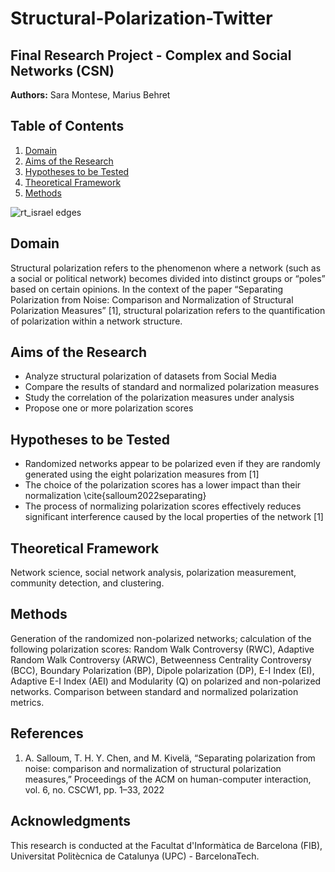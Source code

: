 # Structural-Polarization-Twitter

## Final Research Project - Complex and Social Networks (CSN)

**Authors:** Sara Montese, Marius Behret 

## Table of Contents
1. [Domain](#domain-background)
2. [Aims of the Research](#aims-of-the-research)
3. [Hypotheses to be Tested](#hypotheses-to-be-tested)
4. [Theoretical Framework](#theoretical-framework)
5. [Methods](#methods)

![rt_israel edges](https://github.com/SaraMo14/Structural-Polarization-Twitter/assets/74814020/45dd1779-56d5-4f3d-9ddc-fb26d6e30990)

## Domain
Structural polarization refers to the phenomenon where a network (such as a social or political network) becomes divided into distinct groups or “poles” based on certain opinions. 
In the context of the paper “Separating Polarization from Noise: Comparison and Normalization of Structural Polarization Measures” [1], structural polarization refers to the quantification of polarization within a network structure.

## Aims of the Research
 - Analyze structural polarization of datasets from Social Media
 - Compare the results of standard and normalized polarization measures
 - Study the correlation of the polarization measures under analysis
 - Propose one or more polarization scores

## Hypotheses to be Tested
- Randomized networks appear to be polarized even if they are randomly generated using the eight polarization measures from [1]
- The choice of the polarization scores has a lower impact than their normalization \cite{salloum2022separating}
- The process of normalizing polarization scores effectively reduces significant interference caused by the local properties of the network [1]

## Theoretical Framework
Network science, social network analysis, polarization measurement, community detection, and clustering.

## Methods
Generation of the randomized non-polarized networks; calculation of the following polarization scores: Random Walk Controversy (RWC), Adaptive Random Walk Controversy (ARWC), Betweenness Centrality Controversy (BCC), Boundary Polarization (BP), Dipole polarization (DP), E-I Index (EI), Adaptive E-I Index (AEI) and Modularity (Q) on polarized and non-polarized networks. Comparison between standard and normalized polarization metrics.

## References
1. A. Salloum, T. H. Y. Chen, and M. Kivelä, “Separating polarization from noise: comparison and normalization of structural polarization measures,” Proceedings of the ACM on human-computer interaction, vol. 6, no. CSCW1, pp. 1–33, 2022

## Acknowledgments
This research is conducted at the Facultat d'Informàtica de Barcelona (FIB), Universitat Politècnica de Catalunya (UPC) - BarcelonaTech.


